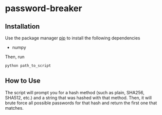 # password-breaker
## Installation

Use the package manager [pip](https://pip.pypa.io/en/stable/) to install the following dependencies

- numpy

Then, run

```bash
python path_to_script
```

## How to Use

The script will prompt you for a hash method (such as plain, SHA256, SHA512, etc.) and a string that was hashed with that method. Then, it will brute force all possible passwords for that hash and return the first one that matches.
